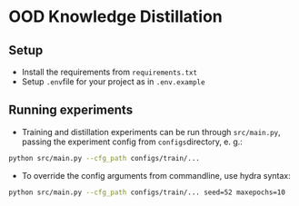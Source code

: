 # OOD Knowledge Distillation

## Setup
* Install the requirements from `requirements.txt`
* Setup `.env`file for your project as in `.env.example`

## Running experiments
* Training and distillation experiments can be run through `src/main.py`, passing the experiment config from `configs`direct`o`ry, e. g.:
```bash
python src/main.py --cfg_path configs/train/... 
```
* To override the config arguments from commandline, use hydra syntax:
```bash
python src/main.py --cfg_path configs/train/... seed=52 maxepochs=10 
```